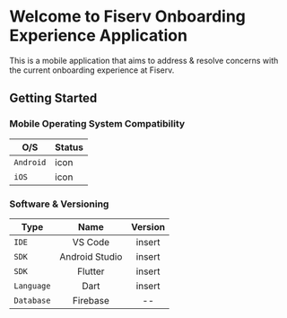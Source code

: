 # Welcome to Fiserv Onboarding Experience Application

This is a mobile application that aims to address & resolve concerns with the current onboarding experience at Fiserv. 

## Getting Started

### Mobile Operating System Compatibility
| O/S | Status |
| --- | ------ |
| `Android` | icon |
| `iOS` | icon |

### Software & Versioning
| Type | Name | Version |
| ---- | :----: | :-------: |
| `IDE` | VS Code | insert |
| `SDK` | Android Studio | insert |
| `SDK` | Flutter | insert |
| `Language` | Dart | insert |
| `Database` | Firebase | -- |























